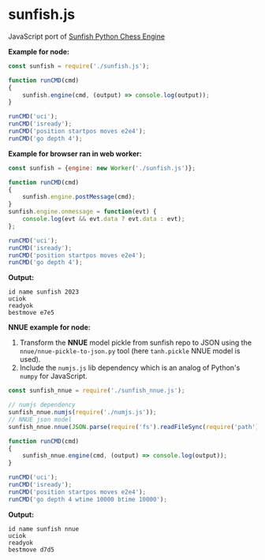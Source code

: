 # sunfish.js

JavaScript port of [Sunfish Python Chess Engine](https://github.com/thomasahle/sunfish)


**Example for node:**

```javascript
const sunfish = require('./sunfish.js');

function runCMD(cmd)
{
    sunfish.engine(cmd, (output) => console.log(output));
}

runCMD('uci');
runCMD('isready');
runCMD('position startpos moves e2e4');
runCMD('go depth 4');
```

**Example for browser ran in web worker:**

```javascript
const sunfish = {engine: new Worker('./sunfish.js')};

function runCMD(cmd)
{
    sunfish.engine.postMessage(cmd);
}
sunfish.engine.onmessage = function(evt) {
    console.log(evt && evt.data ? evt.data : evt);
};

runCMD('uci');
runCMD('isready');
runCMD('position startpos moves e2e4');
runCMD('go depth 4');
```

**Output:**

```text
id name sunfish 2023
uciok
readyok
bestmove e7e5
```

**NNUE example for node:**

1. Transform the **NNUE** model pickle from sunfish repo to JSON using the `nnue/nnue-pickle-to-json.py` tool (here `tanh.pickle` NNUE model is used).
2. Include the `numjs.js` lib dependency which is an analog of Python's `numpy` for JavaScript.


```javascript
const sunfish_nnue = require('./sunfish_nnue.js');

// numjs dependency
sunfish_nnue.numjs(require('./numjs.js'));
// NNUE json model
sunfish_nnue.nnue(JSON.parse(require('fs').readFileSync(require('path').join(__dirname, './nnue/models/tanh.json'))));

function runCMD(cmd)
{
    sunfish_nnue.engine(cmd, (output) => console.log(output));
}

runCMD('uci');
runCMD('isready');
runCMD('position startpos moves e2e4');
runCMD('go depth 4 wtime 10000 btime 10000');
```

**Output:**

```text
id name sunfish nnue
uciok
readyok
bestmove d7d5
```